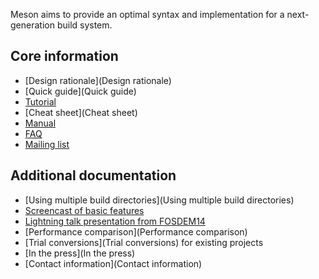 Meson aims to provide an optimal syntax and implementation for a next-generation build system.

## Core information ##

* [Design rationale](Design rationale)
* [Quick guide](Quick guide)
* [Tutorial](Tutorial)
* [Cheat sheet](Cheat sheet)
* [Manual](Manual)
* [FAQ](FAQ)
* [Mailing list](https://groups.google.com/forum/#!forum/mesonbuild)

## Additional documentation ##

* [Using multiple build directories](Using multiple build directories)
* [Screencast of basic features](http://www.youtube.com/watch?v=rzLta78Jbi8)
* [Lightning talk presentation from FOSDEM14](http://video.fosdem.org/2014/H2215_Ferrer/Sunday/Introducing_the_Meson_build_system.webm)
* [Performance comparison](Performance comparison)
* [Trial conversions](Trial conversions) for existing projects
* [In the press](In the press)
* [Contact information](Contact information)

